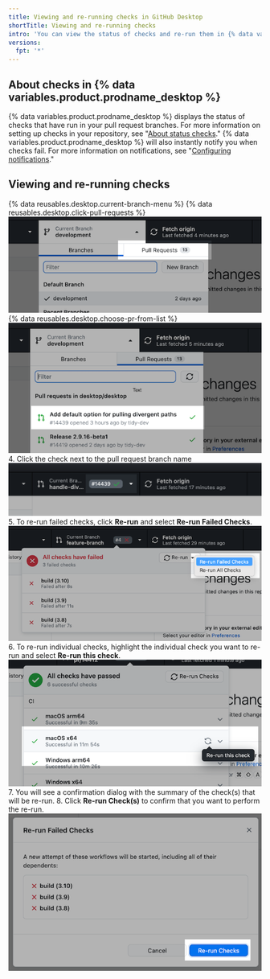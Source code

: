 ```yaml
---
title: Viewing and re-running checks in GitHub Desktop
shortTitle: Viewing and re-running checks
intro: 'You can view the status of checks and re-run them in {% data variables.product.prodname_desktop %}.'
versions:
  fpt: '*'
---
```

## About checks in {% data variables.product.prodname_desktop %}

{% data variables.product.prodname_desktop %} displays the status of checks that have run in your pull request branches. For more information on setting up checks in your repository, see "[About status checks](/github/collaborating-with-pull-requests/collaborating-on-repositories-with-code-quality-features/about-status-checks)." {% data variables.product.prodname_desktop %} will also instantly notify you when checks fail. For more information on notifications, see "[Configuring notifications](/desktop/contributing-and-collaborating-using-github-desktop/working-with-your-remote-repository-on-github-or-github-enterprise/configuring-notifications)."

## Viewing and re-running checks

{% data reusables.desktop.current-branch-menu %}
{% data reusables.desktop.click-pull-requests %}
  ![Pull Requests tab in the Current Branch drop-down menu](/assets/images/help/desktop/branch-drop-down-pull-request-tab.png)
{% data reusables.desktop.choose-pr-from-list %}
  ![List of open pull requests in the repository](/assets/images/help/desktop/click-pull-request.png)
4. Click the check next to the pull request branch name
  ![Checks display next to branch name](/assets/images/help/desktop/checks-dialog.png)
5. To re-run failed checks, click **Re-run** and select **Re-run Failed Checks**.
  ![Re-run failed checks](/assets/images/help/desktop/re-run-failed-checks.png)
6. To re-run individual checks, highlight the individual check you want to re-run and select **Re-run this check**.
  ![Re-run individual checks](/assets/images/help/desktop/re-run-individual-checks.png)
7. You will see a confirmation dialog with the summary of the check(s) that will be re-run.
8. Click **Re-run Check(s)** to confirm that you want to perform the re-run.
  ![Re-run confirmation dialog](/assets/images/help/desktop/re-run-confirmation-dialog.png)